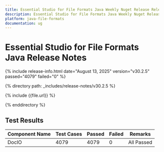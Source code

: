 ```yaml
---
title: Essential Studio for File Formats Java Weekly Nuget Release Release Notes  
description: Essential Studio for File Formats Java Weekly Nuget Release Release Notes  
platform: java-file-formats
documentation: ug
---
```


# Essential Studio for File Formats Java  Release Notes  

{% include release-info.html date="August 13, 2025"  version="v30.2.5" passed="4079" failed="0" %}

{% directory path: _includes/release-notes/v30.2.5 %}

{% include {{file.url}} %}

{% enddirectory %}

## Test Results

| Component Name | Test Cases | Passed | Failed | Remarks |
|---------------|------------|--------|--------|---------|
| DocIO | 4079 | 4079 | 0 | All Passed |